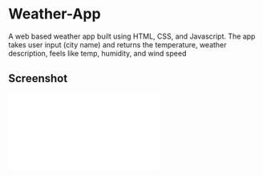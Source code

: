 # Weather-App
A web based weather app built using HTML, CSS, and Javascript. The app takes user input (city name) and returns the temperature, weather description, feels like temp, humidity, and wind speed

 ## Screenshot

![Screenshot for the Intro component with sign up form coding challenge](/Users/carleelyons/Desktop/my-react-app/weather-app-screenshot.pdf)
